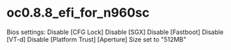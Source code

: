 # oc0.8.8_efi_for_n960sc
Bios settings:
Disable [CFG Lock]
Disable [SGX]
Disable [Fastboot]
Disable [VT-d]
Disable [Platform Trust]
[Aperture] Size set to "512MB"
